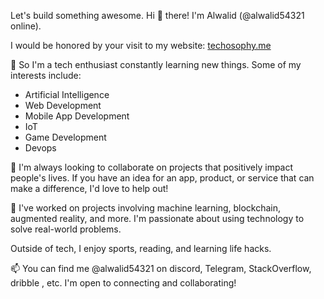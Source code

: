Let's build something awesome.
Hi 👋 there! I'm Alwalid (@alwalid54321 online).
          
I would be honored by your visit to my website: [techosophy.me](http://www.techosophy.me)
  
👀 So I'm a tech enthusiast constantly learning new things. Some of my interests include:

- Artificial Intelligence
- Web Development
- Mobile App Development
- IoT 
- Game Development 
- Devops
 
🌱 I'm always looking to collaborate on projects that positively impact people's lives. If you have an idea for an app, product, or service that can make a difference, I'd love to help out!

💞️ I've worked on projects involving machine learning, blockchain, augmented reality, and more. I'm passionate about using technology to solve real-world problems. 

Outside of tech, I enjoy sports, reading, and learning life hacks.

📫 You can find me @alwalid54321 on discord, Telegram, StackOverflow, dribble , etc. I'm open to connecting and collaborating!


<!---
alwalid54321/alwalid54321 is a ✨ special ✨ repository because its `README.md` (this file) appears on your GitHub profile.
You can click the Preview link to take a look at your changes.
--->

